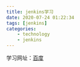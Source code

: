 ```yaml
---
title: jenkins学习
date: 2020-07-24 01:22:34
tags: [jenkins]
categories: 
    - technology
    - jenkins
---
```

学习网址：[百度](https://www.baidu.com)
